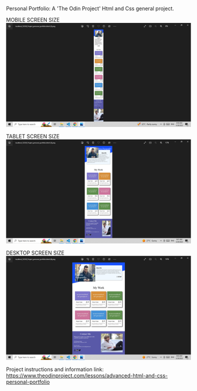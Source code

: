 Personal Portfolio: A 'The Odin Project' Html and Css general project.

MOBILE SCREEN SIZE
![Alt text](Project/project_screenshots/personal-portfolio-top-project-mobile.png "Optional Title")

TABLET SCREEN SIZE
![Alt text](Project/project_screenshots/personal-portfolio-top-project-tablet.png "Optional Title")

DESKTOP SCREEN SIZE
![Alt text](Project/project_screenshots/personal-portfolio-top-project-desktop.png "Optional Title")

Project instructions and information link: https://www.theodinproject.com/lessons/advanced-html-and-css-personal-portfolio
